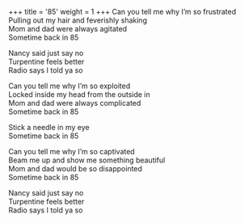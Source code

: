 +++
title = '85'
weight = 1
+++
Can you tell me why I’m so frustrated  
Pulling out my hair and feverishly shaking  
Mom and dad were always agitated  
Sometime back in 85  

Nancy said just say no  
Turpentine feels better  
Radio says I told ya so  

Can you tell me why I’m so exploited  
Locked inside my head from the outside in  
Mom and dad were always complicated  
Sometime back in 85  

Stick a needle in my eye  
Sometime back in 85  

Can you tell me why I’m so captivated  
Beam me up and show me something beautiful  
Mom and dad would be so disappointed  
Sometime back in 85  

Nancy said just say no  
Turpentine feels better  
Radio says I told ya so

